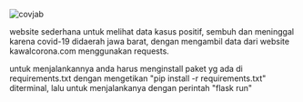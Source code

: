 ![covjab](https://user-images.githubusercontent.com/29254002/126855468-e971b51d-82f5-426e-9e83-dab25704fd32.png)


website sederhana untuk melihat data kasus positif, sembuh dan meninggal karena covid-19 didaerah jawa barat, dengan mengambil data dari website kawalcorona.com menggunakan requests.

untuk menjalankannya anda harus menginstall paket yg ada di requirements.txt dengan mengetikan "pip install -r requirements.txt" diterminal, lalu untuk menjalankanya dengan perintah "flask run"
